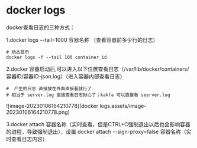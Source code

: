 

# docker logs



docker查看日志的三种方式：

1.docker logs --tail=1000 容器名称 （查看容器前多少行的日志） 

````shell
# 动态显示
docker logs -f --tail 100 container_id
````



2.docker 容器启动后,可以进入以下位置查看日志（/var/lib/docker/containers/容器ID/容器ID-json.log）（进入容器内部查看日志）

``````shell
#  产生的日志 直接放在外面直接看就行了  
# 相当于 server.log 直接查看日志揪心了；kakfa 可以直接看 seerver.log
``````

![image-20230106164210778](docker logs.assets/image-20230106164210778.png)

3.docker attach 容器名称（实时查看，但是CTRL+C强制退出以后也会影响容器的进程，导致强制退出），设置 docker attach --sign-proxy=false 容器名称（实时查看日志内容）

